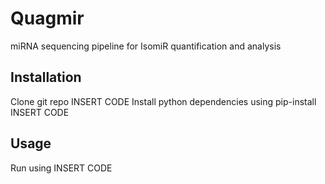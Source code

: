 # Quagmir
miRNA sequencing pipeline for IsomiR quantification and analysis
## Installation
Clone git repo INSERT CODE
Install python dependencies using pip-install INSERT CODE
## Usage
Run using INSERT CODE

